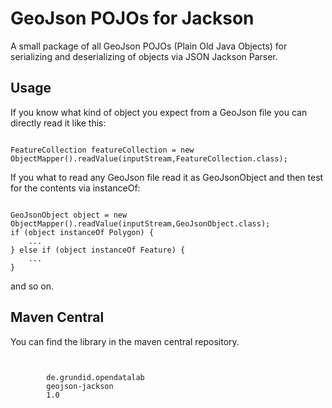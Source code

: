 GeoJson POJOs for Jackson
=========================

A small package of all GeoJson POJOs (Plain Old Java Objects) for serializing and 
deserializing of objects via JSON Jackson Parser.

Usage
-----

If you know what kind of object you expect from a GeoJson file you can directly read it like this:


<pre><code>
FeatureCollection featureCollection = new ObjectMapper().readValue(inputStream,FeatureCollection.class);
</code></pre>

If you what to read any GeoJson file read it as GeoJsonObject and then test for the contents via instanceOf:

<pre><code>
GeoJsonObject object = new ObjectMapper().readValue(inputStream,GeoJsonObject.class);
if (object instanceOf Polygon) {
	...
} else if (object instanceOf Feature) {
	...
}
</code></pre>

and so on.

Maven Central
-------------

You can find the library in the maven central repository.

<pre><code>
	<dependency>
		<groupId>de.grundid.opendatalab</groupId>
		<artifactId>geojson-jackson</artifactId>
		<version>1.0</version>
	</dependency>
</code></pre>
		